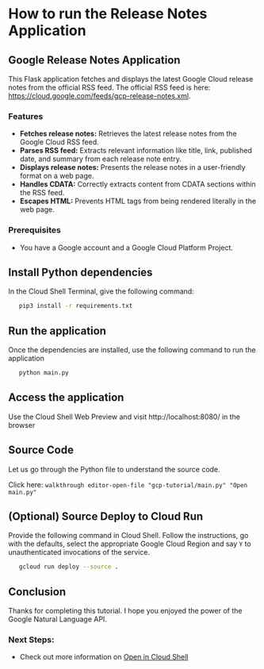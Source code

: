 # How to run the Release Notes Application

## Google Release Notes Application 
This Flask application fetches and displays the latest Google Cloud release notes from the official RSS feed. The official RSS feed is here: https://cloud.google.com/feeds/gcp-release-notes.xml. 

### Features

 - **Fetches release notes:** Retrieves the latest release notes from the Google Cloud RSS feed.
 - **Parses RSS feed:** Extracts relevant information like title, link, published date, and summary from each release note entry.
 - **Displays release notes:** Presents the release notes in a user-friendly format on a web page.
 - **Handles CDATA:** Correctly extracts content from CDATA sections within the RSS feed.
 - **Escapes HTML:** Prevents HTML tags from being rendered literally in the web page.

### Prerequisites

 - You have a Google account and a Google Cloud Platform Project.

## Install Python dependencies

In the Cloud Shell Terminal, give the following command:

```bash
   pip3 install -r requirements.txt
```
## Run the application

Once the dependencies are installed, use the following command to run the application 

```bash
   python main.py
```

## Access the application

Use the Cloud Shell Web Preview and visit http://localhost:8080/ in the browser

## Source Code

Let us go through the Python file to understand the source code. 

Click here: `walkthrough editor-open-file "gcp-tutorial/main.py" "Open main.py"`

## (Optional) Source Deploy to Cloud Run

Provide the following command in Cloud Shell. Follow the instructions, go with the defaults, select the appropriate Google Cloud Region and say `Y` to unauthenticated invocations of the service.

```bash
   gcloud run deploy --source .
```

## Conclusion

<walkthrough-conclusion-trophy></walkthrough-conclusion-trophy>

Thanks for completing this tutorial. I hope you enjoyed the power of the Google Natural Language API.

### Next Steps:

 - Check out more information on [Open in Cloud Shell](https://cloud.google.com/shell/docs/open-in-cloud-shell) 
 
